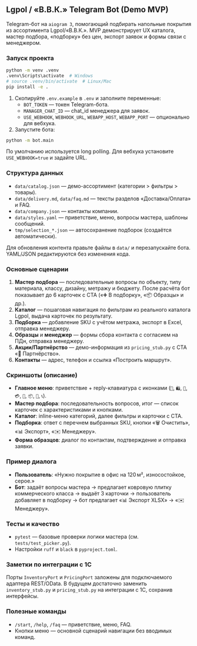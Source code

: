 ## Lgpol / «В.В.К.» Telegram Bot (Demo MVP)

Telegram-бот на `aiogram 3`, помогающий подбирать напольные покрытия из ассортимента Lgpol/«В.В.К.». MVP демонстрирует UX каталога, мастер подбора, «подборку» без цен, экспорт заявок и формы связи с менеджером.

### Запуск проекта

```bash
python -m venv .venv
.venv\Scripts\activate  # Windows
# source .venv/bin/activate  # Linux/Mac
pip install -e .
```

1. Скопируйте `.env.example` в `.env` и заполните переменные:
   - `BOT_TOKEN` — токен Telegram-бота.
   - `MANAGER_CHAT_ID` — chat_id менеджера для заявок.
   - `USE_WEBHOOK`, `WEBHOOK_URL`, `WEBAPP_HOST`, `WEBAPP_PORT` — опционально для вебхука.
2. Запустите бота:

```bash
python -m bot.main
```

По умолчанию используется long polling. Для вебхука установите `USE_WEBHOOK=true` и задайте URL.

### Структура данных

- `data/catalog.json` — демо-ассортимент (категории > фильтры > товары).
- `data/delivery.md`, `data/faq.md` — тексты разделов «Доставка/Оплата» и FAQ.
- `data/company.json` — контакты компании.
- `data/styles.yaml` — приветствие, меню, вопросы мастера, шаблоны сообщений.
- `tmp/selection_*.json` — автосохранение подборок (создаётся автоматически).

Для обновления контента правьте файлы в `data/` и перезапускайте бота. YAML/JSON редактируются без изменения кода.

### Основные сценарии

1. **Мастер подбора** — последовательные вопросы по объекту, типу материала, классу, дизайну, метражу и бюджету. После расчёта бот показывает до 6 карточек с CTA («➕ В подборку», «📦 Образцы» и др.).
2. **Каталог** — пошаговая навигация по фильтрам из реального каталога Lgpol, выдача карточек по результату.
3. **Подборка** — добавление SKU с учётом метража, экспорт в Excel, отправка менеджеру.
4. **Образцы** и **менеджер** — формы сбора контакта с согласием на ПДн, отправка менеджеру.
5. **Акции/Партнёрство** — демо-информация из `pricing_stub.py` с CTA «🤝 Партнёрство».
6. **Контакты** — адрес, телефон и ссылка «Построить маршрут».

### Скриншоты (описание)

- **Главное меню**: приветствие + reply-клавиатура с иконками (`🧭`, `🛍`, `🚚`, `💳`, `🎯`, `📦`, `👤`, `📞`).
- **Мастер подбора**: последовательность вопросов, итог — список карточек с характеристиками и кнопками.
- **Каталог**: inline-меню категорий, далее фильтры и карточки с CTA.
- **Подборка**: ответ с перечнем выбранных SKU, кнопки «🗑 Очистить», «📊 Экспорт», «✉️ Менеджеру».
- **Форма образцов**: диалог по контактам, подтверждение и отправка заявки.

### Пример диалога

- **Пользователь**: «Нужно покрытие в офис на 120 м², износостойкое, серое.»  
- **Бот**: задаёт вопросы мастера → предлагает ковровую плитку коммерческого класса → выдаёт 3 карточки → пользователь добавляет в подборку → бот предлагает «📊 Экспорт XLSX» → «✉️ Менеджеру».

### Тесты и качество

- `pytest` — базовые проверки логики мастера (см. `tests/test_picker.py`).
- Настройки `ruff` и `black` в `pyproject.toml`.

### Заметки по интеграции с 1С

Порты `InventoryPort` и `PricingPort` заложены для подключаемого адаптера REST/OData. В будущем достаточно заменить `inventory_stub.py` и `pricing_stub.py` на интеграции с 1С, сохранив интерфейсы.

### Полезные команды

- `/start`, `/help`, `/faq` — приветствие, меню, FAQ.
- Кнопки меню — основной сценарий навигации без вводимых команд.
